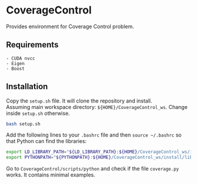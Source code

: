 # CoverageControl
Provides environment for Coverage Control problem.

## Requirements
    - CUDA nvcc
    - Eigen
    - Boost

## Installation

Copy the `setup.sh` file. It will clone the repository and install.   
Assuming main workspace directory: `${HOME}/CoverageControl_ws`. Change inside `setup.sh` otherwise.

```bash
bash setup.sh
```
Add the following lines to your `.bashrc` file and then `source ~/.bashrc` so that Python can find the libraries:
```bash
export LD_LIBRARY_PATH="${LD_LIBRARY_PATH}:${HOME}/CoverageControl_ws/install/lib"
export PYTHONPATH="${PYTHONPATH}:${HOME}/CoverageControl_ws/install/lib"
```

Go to `CoverageControl/scripts/python` and check if the file `coverage.py` works. It contains minimal examples.
